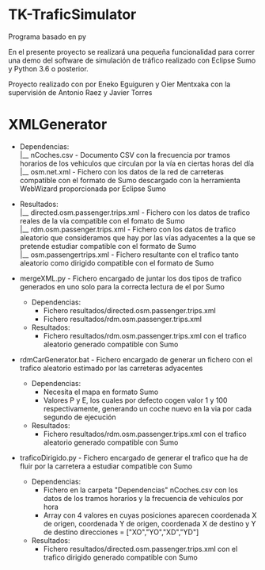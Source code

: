 # TK-TraficSimulator

Programa basado en py

En el presente proyecto se realizará una pequeña funcionalidad para correr una demo del software de simulación de tráfico realizado con Eclipse Sumo y Python 3.6 o posterior.

Proyecto realizado con por Eneko Eguiguren y Oier Mentxaka con la supervisión de Antonio Raez y Javier Torres

# XMLGenerator

* Dependencias: <br />
  |__ nCoches.csv - Documento CSV con la frecuencia por tramos horarios de los vehiculos que circulan por la vía en ciertas horas del día <br />
  |__ osm.net.xml - Fichero con los datos de la red de carreteras compatible con el formato de Sumo descargado con la herramienta WebWizard proporcionada por Eclipse Sumo <br />
  
* Resultados:   <br />
  |__ directed.osm.passenger.trips.xml - Fichero con los datos de trafico reales de la vía compatible con el fomato de Sumo <br />
  |__ rdm.osm.passenger.trips.xml - Fichero con los datos de trafico aleatorio que consideramos que hay por las vías adyacentes a la que se pretende estudiar compatible con el formato de Sumo <br />
  |__ osm.passengertrips.xml - Fichero resultante con el trafico tanto aleatorio como dirigido compatible con el formato de Sumo <br />

* mergeXML.py - Fichero encargado de juntar los dos tipos de trafico generados en uno solo para la correcta lectura de el por Sumo
    - Dependencias: <br />
       - Fichero resultados/directed.osm.passenger.trips.xml <br />
       - Fichero resultados/rdm.osm.passenger.trips.xml <br />
    - Resultados: <br />
       - Fichero resultados/rdm.osm.passenger.trips.xml con el trafico aleatorio generado compatible con Sumo <br />
* rdmCarGenerator.bat - Fichero encargado de generar un fichero con el trafico aleatorio estimado por las carreteras adyacentes <br />
    - Dependencias: <br />
       - Necesita el mapa en formato Sumo <br />
       - Valores P y E, los cuales por defecto cogen valor 1 y 100 respectivamente, generando un coche nuevo en la via por cada segundo de ejecución <br />
    - Resultados: <br />
       - Fichero resultados/rdm.osm.passenger.trips.xml con el trafico aleatorio generado compatible con Sumo <br />
* traficoDirigido.py - Fichero encargado de generar el trafico que ha de fluir por la carretera a estudiar compatible con Sumo<br />
    - Dependencias:<br />
       - Fichero en la carpeta "Dependencias" nCoches.csv con los datos de los tramos horarios y la frecuencia de vehiculos por hora <br />
       - Array con 4 valores en cuyas posiciones aparecen coordenada X de origen, coordenada Y de origen, coordenada X de destino y Y de destino direcciones = ["XO","YO","XD","YD"] <br />
    - Resultados: <br />
       - Fichero resultados/directed.osm.passenger.trips.xml con el trafico dirigido generado compatible con Sumo <br />
       

